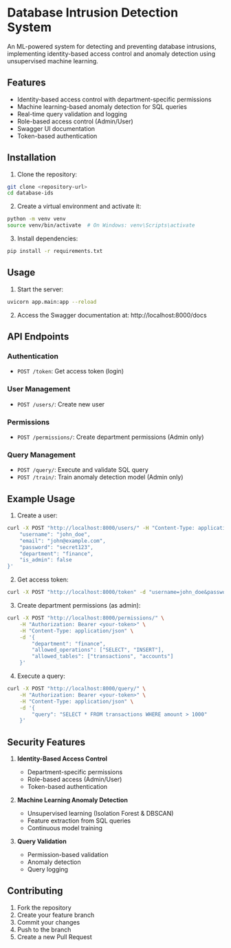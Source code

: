 # Database Intrusion Detection System

An ML-powered system for detecting and preventing database intrusions, implementing identity-based access control and anomaly detection using unsupervised machine learning.

## Features

- Identity-based access control with department-specific permissions
- Machine learning-based anomaly detection for SQL queries
- Real-time query validation and logging
- Role-based access control (Admin/User)
- Swagger UI documentation
- Token-based authentication

## Installation

1. Clone the repository:
```bash
git clone <repository-url>
cd database-ids
```

2. Create a virtual environment and activate it:
```bash
python -m venv venv
source venv/bin/activate  # On Windows: venv\Scripts\activate
```

3. Install dependencies:
```bash
pip install -r requirements.txt
```

## Usage

1. Start the server:
```bash
uvicorn app.main:app --reload
```

2. Access the Swagger documentation at: http://localhost:8000/docs

## API Endpoints

### Authentication
- `POST /token`: Get access token (login)

### User Management
- `POST /users/`: Create new user

### Permissions
- `POST /permissions/`: Create department permissions (Admin only)

### Query Management
- `POST /query/`: Execute and validate SQL query
- `POST /train/`: Train anomaly detection model (Admin only)

## Example Usage

1. Create a user:
```bash
curl -X POST "http://localhost:8000/users/" -H "Content-Type: application/json" -d '{
    "username": "john_doe",
    "email": "john@example.com",
    "password": "secret123",
    "department": "finance",
    "is_admin": false
}'
```

2. Get access token:
```bash
curl -X POST "http://localhost:8000/token" -d "username=john_doe&password=secret123"
```

3. Create department permissions (as admin):
```bash
curl -X POST "http://localhost:8000/permissions/" \
    -H "Authorization: Bearer <your-token>" \
    -H "Content-Type: application/json" \
    -d '{
        "department": "finance",
        "allowed_operations": ["SELECT", "INSERT"],
        "allowed_tables": ["transactions", "accounts"]
    }'
```

4. Execute a query:
```bash
curl -X POST "http://localhost:8000/query/" \
    -H "Authorization: Bearer <your-token>" \
    -H "Content-Type: application/json" \
    -d '{
        "query": "SELECT * FROM transactions WHERE amount > 1000"
    }'
```

## Security Features

1. **Identity-Based Access Control**
   - Department-specific permissions
   - Role-based access (Admin/User)
   - Token-based authentication

2. **Machine Learning Anomaly Detection**
   - Unsupervised learning (Isolation Forest & DBSCAN)
   - Feature extraction from SQL queries
   - Continuous model training

3. **Query Validation**
   - Permission-based validation
   - Anomaly detection
   - Query logging

## Contributing

1. Fork the repository
2. Create your feature branch
3. Commit your changes
4. Push to the branch
5. Create a new Pull Request 